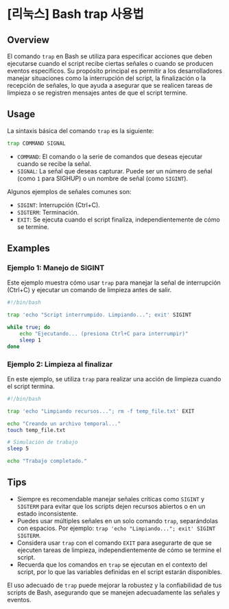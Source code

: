 # [리눅스] Bash trap 사용법

## Overview
El comando `trap` en Bash se utiliza para especificar acciones que deben ejecutarse cuando el script recibe ciertas señales o cuando se producen eventos específicos. Su propósito principal es permitir a los desarrolladores manejar situaciones como la interrupción del script, la finalización o la recepción de señales, lo que ayuda a asegurar que se realicen tareas de limpieza o se registren mensajes antes de que el script termine.

## Usage
La sintaxis básica del comando `trap` es la siguiente:

```bash
trap COMMAND SIGNAL
```

- `COMMAND`: El comando o la serie de comandos que deseas ejecutar cuando se recibe la señal.
- `SIGNAL`: La señal que deseas capturar. Puede ser un número de señal (como `1` para SIGHUP) o un nombre de señal (como `SIGINT`).

Algunos ejemplos de señales comunes son:
- `SIGINT`: Interrupción (Ctrl+C).
- `SIGTERM`: Terminación.
- `EXIT`: Se ejecuta cuando el script finaliza, independientemente de cómo se termine.

## Examples
### Ejemplo 1: Manejo de SIGINT
Este ejemplo muestra cómo usar `trap` para manejar la señal de interrupción (Ctrl+C) y ejecutar un comando de limpieza antes de salir.

```bash
#!/bin/bash

trap 'echo "Script interrumpido. Limpiando..."; exit' SIGINT

while true; do
    echo "Ejecutando... (presiona Ctrl+C para interrumpir)"
    sleep 1
done
```

### Ejemplo 2: Limpieza al finalizar
En este ejemplo, se utiliza `trap` para realizar una acción de limpieza cuando el script termina.

```bash
#!/bin/bash

trap 'echo "Limpiando recursos..."; rm -f temp_file.txt' EXIT

echo "Creando un archivo temporal..."
touch temp_file.txt

# Simulación de trabajo
sleep 5

echo "Trabajo completado."
```

## Tips
- Siempre es recomendable manejar señales críticas como `SIGINT` y `SIGTERM` para evitar que los scripts dejen recursos abiertos o en un estado inconsistente.
- Puedes usar múltiples señales en un solo comando `trap`, separándolas con espacios. Por ejemplo: `trap 'echo "Limpiando..."; exit' SIGINT SIGTERM`.
- Considera usar `trap` con el comando `EXIT` para asegurarte de que se ejecuten tareas de limpieza, independientemente de cómo se termine el script.
- Recuerda que los comandos en `trap` se ejecutan en el contexto del script, por lo que las variables definidas en el script estarán disponibles.

El uso adecuado de `trap` puede mejorar la robustez y la confiabilidad de tus scripts de Bash, asegurando que se manejen adecuadamente las señales y eventos.